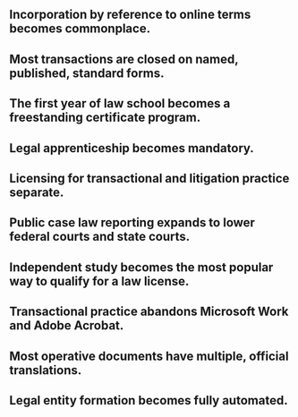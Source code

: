 ## Incorporation by reference to online terms becomes commonplace.

## Most transactions are closed on named, published, standard forms.

## The first year of law school becomes a freestanding certificate program.

## Legal apprenticeship becomes mandatory.

## Licensing for transactional and litigation practice separate.

## Public case law reporting expands to lower federal courts and state courts.

## Independent study becomes the most popular way to qualify for a law license.

## Transactional practice abandons Microsoft Work and Adobe Acrobat.

## Most operative documents have multiple, official translations.

## Legal entity formation becomes fully automated.
